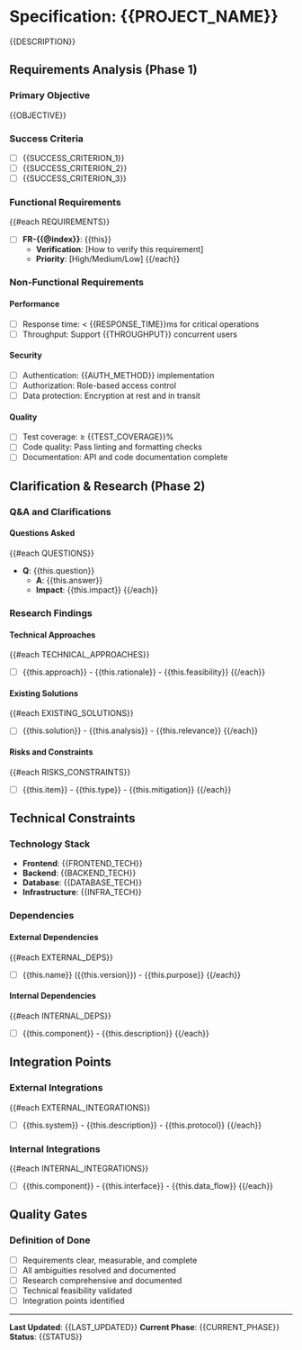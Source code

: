 # Specification: {{PROJECT_NAME}}

{{DESCRIPTION}}

## Requirements Analysis (Phase 1)
### Primary Objective
{{OBJECTIVE}}

### Success Criteria
- [ ] {{SUCCESS_CRITERION_1}}
- [ ] {{SUCCESS_CRITERION_2}}
- [ ] {{SUCCESS_CRITERION_3}}

### Functional Requirements
{{#each REQUIREMENTS}}
- [ ] **FR-{{@index}}**: {{this}}
  - **Verification**: [How to verify this requirement]
  - **Priority**: [High/Medium/Low]
{{/each}}

### Non-Functional Requirements
#### Performance
- [ ] Response time: < {{RESPONSE_TIME}}ms for critical operations
- [ ] Throughput: Support {{THROUGHPUT}} concurrent users

#### Security
- [ ] Authentication: {{AUTH_METHOD}} implementation
- [ ] Authorization: Role-based access control
- [ ] Data protection: Encryption at rest and in transit

#### Quality
- [ ] Test coverage: ≥ {{TEST_COVERAGE}}%
- [ ] Code quality: Pass linting and formatting checks
- [ ] Documentation: API and code documentation complete

## Clarification & Research (Phase 2)
### Q&A and Clarifications
#### Questions Asked
{{#each QUESTIONS}}
- **Q**: {{this.question}}
  - **A**: {{this.answer}}
  - **Impact**: {{this.impact}}
{{/each}}

### Research Findings
#### Technical Approaches
{{#each TECHNICAL_APPROACHES}}
- [ ] {{this.approach}} - {{this.rationale}} - {{this.feasibility}}
{{/each}}

#### Existing Solutions
{{#each EXISTING_SOLUTIONS}}
- [ ] {{this.solution}} - {{this.analysis}} - {{this.relevance}}
{{/each}}

#### Risks and Constraints
{{#each RISKS_CONSTRAINTS}}
- [ ] {{this.item}} - {{this.type}} - {{this.mitigation}}
{{/each}}

## Technical Constraints
### Technology Stack
- **Frontend**: {{FRONTEND_TECH}}
- **Backend**: {{BACKEND_TECH}}
- **Database**: {{DATABASE_TECH}}
- **Infrastructure**: {{INFRA_TECH}}

### Dependencies
#### External Dependencies
{{#each EXTERNAL_DEPS}}
- [ ] {{this.name}} ({{this.version}}) - {{this.purpose}}
{{/each}}

#### Internal Dependencies
{{#each INTERNAL_DEPS}}
- [ ] {{this.component}} - {{this.description}}
{{/each}}

## Integration Points
### External Integrations
{{#each EXTERNAL_INTEGRATIONS}}
- [ ] {{this.system}} - {{this.description}} - {{this.protocol}}
{{/each}}

### Internal Integrations
{{#each INTERNAL_INTEGRATIONS}}
- [ ] {{this.component}} - {{this.interface}} - {{this.data_flow}}
{{/each}}

## Quality Gates
### Definition of Done
- [ ] Requirements clear, measurable, and complete
- [ ] All ambiguities resolved and documented
- [ ] Research comprehensive and documented
- [ ] Technical feasibility validated
- [ ] Integration points identified

---

**Last Updated**: {{LAST_UPDATED}}
**Current Phase**: {{CURRENT_PHASE}}
**Status**: {{STATUS}}